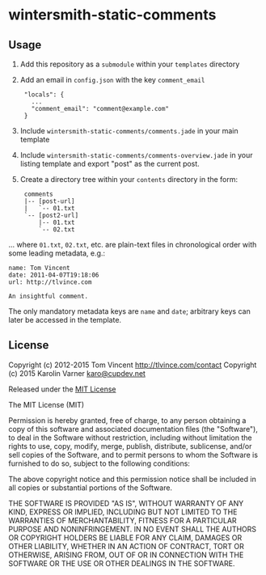 # wintersmith-static-comments

## Usage

1. Add this repository as a `submodule` within your `templates` directory
2. Add an email in `config.json` with the key `comment_email`

        "locals": {
          ...
          "comment_email": "comment@example.com"
        }

3. Include `wintersmith-static-comments/comments.jade` in your main template
4. Include `wintersmith-static-comments/comments-overview.jade` in your listing template and export "post" as the current post.
4. Create a directory tree within your `contents` directory in the form:

        comments
        |-- [post-url]
        |   `-- 01.txt
        `-- [post2-url]
            |-- 01.txt
            `-- 02.txt

... where `01.txt`, `02.txt`, etc. are plain-text files in chronological order
with some leading metadata, e.g.:

    name: Tom Vincent
    date: 2011-04-07T19:18:06
    url: http://tlvince.com

    An insightful comment.

The only mandatory metadata keys are `name` and `date`; arbitrary keys can
later be accessed in the template.

## License

Copyright (c) 2012-2015 Tom Vincent <http://tlvince.com/contact>
Copyright (c) 2015 Karolin Varner <karo@cupdev.net>

Released under the [MIT License](http://tlvince.mit-license.org/)

The MIT License (MIT)

Permission is hereby granted, free of charge, to any person obtaining a copy of
this software and associated documentation files (the "Software"), to deal in
the Software without restriction, including without limitation the rights to
use, copy, modify, merge, publish, distribute, sublicense, and/or sell copies of
the Software, and to permit persons to whom the Software is furnished to do so,
subject to the following conditions:

The above copyright notice and this permission notice shall be included in all
copies or substantial portions of the Software.

THE SOFTWARE IS PROVIDED "AS IS", WITHOUT WARRANTY OF ANY KIND, EXPRESS OR
IMPLIED, INCLUDING BUT NOT LIMITED TO THE WARRANTIES OF MERCHANTABILITY, FITNESS
FOR A PARTICULAR PURPOSE AND NONINFRINGEMENT. IN NO EVENT SHALL THE AUTHORS OR
COPYRIGHT HOLDERS BE LIABLE FOR ANY CLAIM, DAMAGES OR OTHER LIABILITY, WHETHER
IN AN ACTION OF CONTRACT, TORT OR OTHERWISE, ARISING FROM, OUT OF OR IN
CONNECTION WITH THE SOFTWARE OR THE USE OR OTHER DEALINGS IN THE SOFTWARE.
